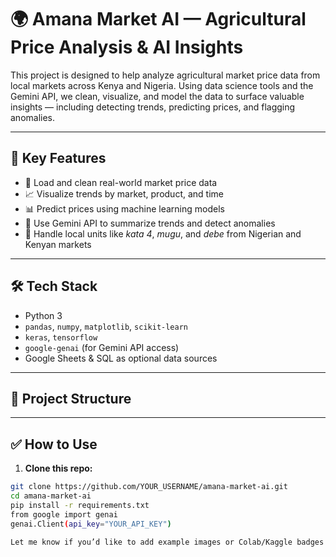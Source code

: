 # 🌍 Amana Market AI — Agricultural Price Analysis & AI Insights

This project is designed to help analyze agricultural market price data from local markets across Kenya and Nigeria. Using data science tools and the Gemini API, we clean, visualize, and model the data to surface valuable insights — including detecting trends, predicting prices, and flagging anomalies.

---

## 🚀 Key Features

- 🧹 Load and clean real-world market price data
- 📈 Visualize trends by market, product, and time
- 📊 Predict prices using machine learning models
- 🤖 Use Gemini API to summarize trends and detect anomalies
- 🌾 Handle local units like *kata 4*, *mugu*, and *debe* from Nigerian and Kenyan markets

---

## 🛠 Tech Stack

- Python 3
- `pandas`, `numpy`, `matplotlib`, `scikit-learn`
- `keras`, `tensorflow`
- `google-genai` (for Gemini API access)
- Google Sheets & SQL as optional data sources

---

## 📁 Project Structure


---

## ✅ How to Use

1. **Clone this repo:**

```bash
git clone https://github.com/YOUR_USERNAME/amana-market-ai.git
cd amana-market-ai
pip install -r requirements.txt
from google import genai
genai.Client(api_key="YOUR_API_KEY")

Let me know if you’d like to add example images or Colab/Kaggle badges for easier access.
